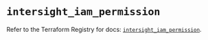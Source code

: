 # `intersight_iam_permission`

Refer to the Terraform Registry for docs: [`intersight_iam_permission`](https://registry.terraform.io/providers/ciscodevnet/intersight/1.0.71/docs/resources/iam_permission).
